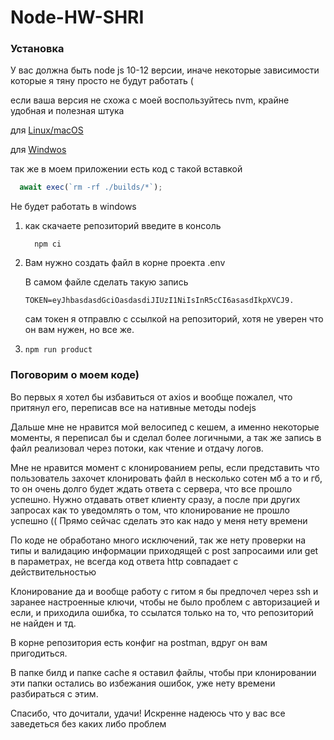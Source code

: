 # Node-HW-SHRI 

### Установка

У вас должна быть node js 10-12 версии, иначе некоторые зависимости которые я тяну просто не будут работать (

если ваша версия не схожа с моей воспользуйтесь nvm, крайне удобная и полезная штука

для [Linux/macOS](https://github.com/nvm-sh/nvm)

для [Windwos](https://github.com/coreybutler/nvm-windows)

так же в моем приложении есть код с такой вставкой 

```js
  await exec(`rm -rf ./builds/*`);
```

Не будет работать в windows

1) как скачаетe репозиторий введите в консоль 

    ```
      npm ci
    ```
2) Вам нужно создать файл в корне проекта .env

    В самом файле сделать такую запись 

    ```
    TOKEN=eyJhbasdasdGciOasdasdiJIUzI1NiIsInR5cCI6asasdIkpXVCJ9.
    ``` 
    сам токен я отправлю с ссылкой на репозиторий, хотя не уверен что он вам нужен, но все же.

3)  ``` 
    npm run product
    ```

### Поговорим о моем коде)

Во первых я хотел бы избавиться от axios и вообще пожалел, что притянул его, переписав все на нативные методы nodejs

Дальше мне не нравится мой велосипед с кешем, а именно некоторые моменты, я переписал бы и сделал более логичными, а так же запись в файл реализовал через потоки, как чтение и отдачу логов.

Мне не нравится момент с клонированием репы, если представить что пользователь захочет клонировать файл в несколько сотен мб а то и гб, то он очень долго будет ждать ответа с сервера, что все прошло успешно. Нужно отдавать ответ клиенту сразу, а после при других запросах как то уведомлять о том, что клонирование не прошло успешно (( Прямо сейчас сделать это как надо у меня нету времени

По коде не обработано много исключений, так же нету проверки на типы и валидацию информации приходящей с post запросаими или get в параметрах, не всегда код ответа http совпадает с действительностью

Клонирование да и вообще работу с гитом я бы предпочел через ssh и заранее настроенные ключи, чтобы не было проблем с авторизацией и если, и приходила ошибка, то ссылатся только на то, что репозиторий не найден и тд. 

В корне репозитория есть конфиг на postman, вдруг он вам пригодиться.

В папке билд и папке cache я оставил файлы, чтобы при клонировании эти папки остались во избежания ошибок, уже нету времени разбираться с этим.

Спасибо, что дочитали, удачи! Искренне надеюсь что у вас все заведеться без каких либо проблем
